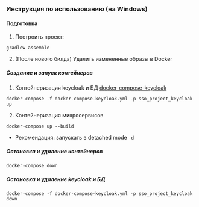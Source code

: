 ### Инструкция по использованию (на Windows)

#### Подготовка

1. Построить проект:

```
gradlew assemble
```

2. (После нового билда) Удалить измененные образы в Docker

##### Создание и запуск контейнеров

1. Контейнеризация keycloak и БД [docker-compose-keycloak](#docker-compose-keycloak.ym)

```
docker-compose -f docker-compose-keycloak.yml -p sso_project_keycloak up
```

2. Контейнеризация микросервисов

```
docker-compose up --build
```

* Рекомендация: запускать в detached mode ```-d```

##### Остановка и удаление контейнеров

```
docker-compose down
```

##### Остановка и удаление keycloak и БД

```
docker-compose -f docker-compose-keycloak.yml -p sso_project_keycloak down
```